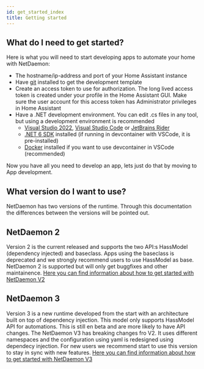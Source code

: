 ```yaml
---
id: get_started_index
title: Getting started
---
```


## What do I need to get started?
Here is what you will need to start developing apps to automate your home with NetDaemon:

- The hostname/ip-address and port of your Home Assistant instance
- Have [git](https://git-scm.com/) installed to get the development template
- Create an access token to use for authorization. The long lived access token is created under your profile in the Home Assistant GUI. Make sure the user account for this access token has Administrator privileges in Home Assistant
- Have a .NET development environment. You can edit .cs files in any tool, but using a development environment is recommended
  - [Visual Studio 2022](https://visualstudio.microsoft.com/vs/), [Visual Studio Code](https://code.visualstudio.com) or [JetBrains Rider](https://www.jetbrains.com/rider/)
  - [.NET 6 SDK](https://dotnet.microsoft.com/download/dotnet/6.0) installed (if running in devcontainer with VSCode, it is pre-installed)
  - [Docker](https://www.docker.com/) installed if you want to use devcontainer in VSCode (recommended)

Now you have all you need to develop an app, lets just do that by moving to App development.

## What version do I want to use?
NetDaemon has two versions of the runtime. Through this documentation the differences between the versions will be pointed out.
## NetDaemon 2
Version 2 is the current released and supports the two API:s HassModel (dependency injected) and baseclass. Apps using the baseclass is deprecated and we strongly recommend users to use HassModel as base. NetDaemon 2 is supported but will only get buggfixes and other maintainence. 
[Here you can find information about how to get started with NetDaemon V2](v2/started/get_started.md)
## NetDaemon 3
Version 3 is a new runtime developed from the start with an  architecture built on top of dependency injection. This model only supports HassModel API for automations. This is still en beta and are more likely to have API changes. The NetDaemon V3 has breaking changes fro V2. It uses different namespaces and the configuration using yaml is redesigned using dependecy injection. For new users we recommend start to use this version to stay in sync with new features.
[Here you can find information about how to get started with NetDaemon V3](v3/started/get_started.md)